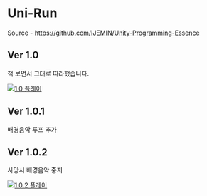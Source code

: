 # Uni-Run
Source - https://github.com/IJEMIN/Unity-Programming-Essence

## Ver 1.0
책 보면서 그대로 따라했습니다.

[![1.0 플레이](https://img.youtube.com/vi/cgTTM0sQgeo/0.jpg)](https://www.youtube.com/watch?v=cgTTM0sQgeo)

## Ver 1.0.1
배경음악 루프 추가

## Ver 1.0.2
사망시 배경음악 중지

[![1.0.2 플레이](https://img.youtube.com/vi/clpLYxgGTU0/0.jpg)](https://www.youtube.com/watch?v=clpLYxgGTU0)
